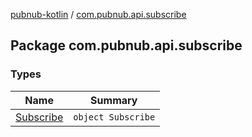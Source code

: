 [pubnub-kotlin](../index.md) / [com.pubnub.api.subscribe](./index.md)

## Package com.pubnub.api.subscribe

### Types

| Name | Summary |
|---|---|
| [Subscribe](-subscribe/index.md) | `object Subscribe` |
